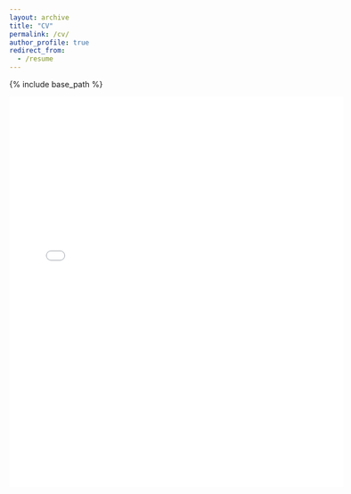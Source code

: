 ```yaml
---
layout: archive
title: "CV"
permalink: /cv/
author_profile: true
redirect_from:
  - /resume
---
```


{% include base_path %}

<embed src="{{ site.baseurl }}/files/CV.pdf" width="600" height="700" type='application/pdf'>

<!---
Education
======
* B.S. Economics, B.S. Mathematics, Ballroom Minor, Brigham Young University, 2018
* M.A. Economics, UC Santa Barbara, 2020
* Ph.D Economics, UC Santa Barbara, 2025 (Expected)

Work experience
======
* Teaching Assistant, September 2019 - Present
  * UC Santa Barbara
  * Duties
       * Teaching students individually and in sections
       * Test design, grading, and proctoring
       * Course website management
  * Courses
       * Labor Economics
	   * Personnel Economics
       * Intermediate Microeconomic Theory
       * Principles of Microeconomics
       * Intermediate Macroeconomic Theory 

* Research Assistant, June 2017 - June 2019
  * Brigham Young University
  * Duties
       * Data cleaning and analysis
       * Web scraping
       * Optical character recognition programming

* Teaching Assitant, August 2016 - June 2017
  * Brigham Young University
  * Duties
      * Teaching students individually and in sections
	  * Test design and grading
  * Course
      * Economic Principles and Problems
  
Languages
======
* Python
* R
* Stata
* English
* Romanian
-->

<!---
Publications
======
  <ul>{% for post in site.publications %}
    {% include archive-single-cv.html %}
  {% endfor %}</ul>
  
Talks
======
  <ul>{% for post in site.talks %}
    {% include archive-single-talk-cv.html %}
  {% endfor %}</ul>

Teaching
======
  <ul>{% for post in site.teaching %}
    {% include archive-single-cv.html %}
  {% endfor %}</ul>

Service and leadership
======
* Missionary, 2013-2015
-->